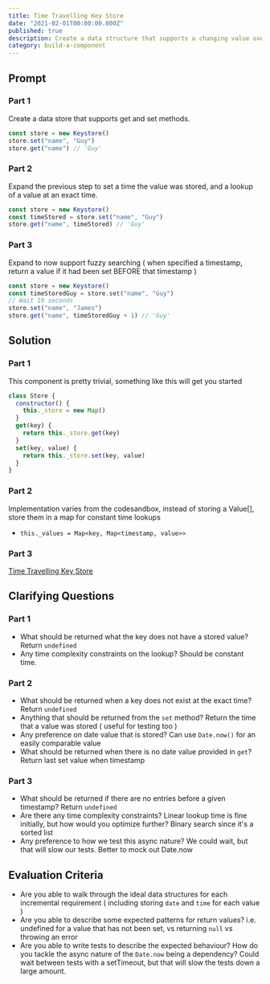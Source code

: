 ```yaml
---
title: Time Travelling Key Store
date: "2021-02-01T00:00:00.000Z"
published: true
description: Create a data structure that supports a changing value over time
category: build-a-component
---
```


## Prompt

### Part 1

Create a data store that supports get and set methods.

```javascript
const store = new Keystore()
store.set("name", "Guy")
store.get("name") // 'Guy'
```

### Part 2

Expand the previous step to set a time the value was stored, and a lookup of a value at an exact time.

```javascript
const store = new Keystore()
const timeStored = store.set("name", "Guy")
store.get("name", timeStored) // 'Guy'
```

### Part 3

Expand to now support fuzzy searching ( when specified a timestamp, return a value if it had been set BEFORE that timestamp )

```javascript
const store = new Keystore()
const timeStoredGuy = store.set("name", "Guy")
// Wait 10 seconds
store.set("name", "James")
store.get("name", timeStoredGuy + 1) // 'Guy'
```

## Solution

### Part 1

This component is pretty trivial, something like this will get you started

```javascript
class Store {
  constructor() {
    this._store = new Map()
  }
  get(key) {
    return this._store.get(key)
  }
  set(key, value) {
    return this._store.set(key, value)
  }
}
```

### Part 2

Implementation varies from the codesandbox, instead of storing a Value[], store them in a map for constant time lookups

- `this._values = Map<key, Map<timestamp, value>>`

### Part 3

<div class="full-bleed"></div>

[Time Travelling Key Store](embedded-codesandbox://time-travelling-key-store)

## Clarifying Questions

### Part 1

- What should be returned what the key does not have a stored value? Return `undefined`
- Any time complexity constraints on the lookup? Should be constant time.

### Part 2

- What should be returned when a key does not exist at the exact time? Return `undefined`
- Anything that should be returned from the `set` method? Return the time that a value was stored ( useful for testing too )
- Any preference on date value that is stored? Can use `Date.now()` for an easily comparable value
- What should be returned when there is no date value provided in `get`? Return last set value when timestamp

### Part 3

- What should be returned if there are no entries before a given timestamp? Return `undefined`
- Are there any time complexity constraints? Linear lookup time is fine initially, but how would you optimize further? Binary search since it's a sorted list
- Any preference to how we test this async nature? We could wait, but that will slow our tests. Better to mock out Date.now

## Evaluation Criteria

- Are you able to walk through the ideal data structures for each incremental requirement ( including storing `date` and `time` for each value )
- Are you able to describe some expected patterns for return values? i.e. undefined for a value that has not been set, vs returning `null` vs throwing an error
- Are you able to write tests to describe the expected behaviour? How do you tackle the async nature of the `Date.now` being a dependency? Could wait between tests with a setTimeout, but that will slow the tests down a large amount.
